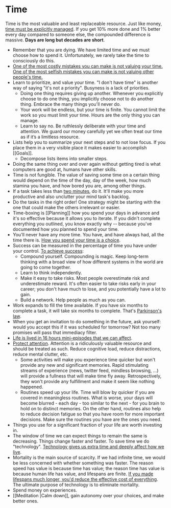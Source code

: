 # Time

Time is the most valuable and least replaceable resource. Just like money, [time must be explicitly managed](https://youtu.be/oTugjssqOT0). If you get 10% more done and 1% better every day compared to someone else, the compounded difference is massive. **Days are long but decades are short**.

- Remember that you are dying. We have limited time and we must choose how to spend it. Unfortunately, we rarely take the time to consciously do this.
- [One of the most costly mistakes you can make is not valuing your time. One of the most selfish mistakes you can make is not valuing other people's time.](https://www.lesswrong.com/posts/dEAmXSyXnpFFc9wgd/21-on-21)
- Learn to prioritize, and value your time. "I don't have time" is another way of saying "it's not a priority". Busyness is a lack of priorities.
  - Doing one thing requires giving up another. Whenever you explicitly choose to do one thing, you implicitly choose not to do another thing. Embrace the many things you'll never do.
  - Your work will be endless, but your time is finite. You cannot limit the work so you must limit your time. Hours are the only thing you can manage.
  - Learn to say no. Be ruthlessly deliberate with your time and attention. We guard our money carefully yet we often treat our time as if it’s a limitless resource.
- Lists help you to summarize your next steps and to not lose focus. If you place them in a very visible place it makes easier to accomplish [[Goals]].
  - Decompose lists items into smaller steps.
- Doing the same thing over and over again without getting tired is what computers are good at, humans have other skills.
- Time is not fungible. The value of saving some time on a certain thing would depend on the time of the day, day of the week, how much stamina you have, and how bored you are, among other things.
- If a task takes less than [two minutes](https://jamesclear.com/how-to-stop-procrastinating), do it. It'll make you more productive and also unclutter your mind task's backlog.
- Do the tasks in the right order! One strategy might be starting with the one that could make the others irrelevant or easier.
- Time-boxing is [[Planning]] how you spend your days in advance and it's so effective because it allows you to iterate. If you didn't complete everything you outlined, you know exactly why -- because you've documented how you planned to spend your time.
- You'll never have any more time. You have, and have always had, all the time there is. [How you spend your time is a choice](https://leebyron.com/4000/).
- Success can be measured in the percentage of time you have under your control. [To achieve success](https://blog.samaltman.com/how-to-be-successful):
  - Compound yourself. Compounding is magic. Keep long-term thinking with a broad view of how different systems in the world are going to come together.
  - Learn to think independently.
  - Make it easy to take risks. Most people overestimate risk and underestimate reward. It's often easier to take risks early in your career; you don't have much to lose, and you potentially have a lot to gain.
  - Build a network. Help people as much as you can.
- Work expands to fill the time available. If you have six months to complete a task, it will take six months to complete. That's [Parkinson's law](https://en.wikipedia.org/wiki/Parkinson%27s_law).
- When you get an invitation to do something in the future, ask yourself: would you accept this if it was scheduled for tomorrow? Not too many promises will pass that immediacy filter.
- [Life is lived in 16 hours mini-episodes that we can affect](https://youtu.be/-dYgnvrvQ3M).
- [Protect attention](https://youtu.be/VpHyLG-sc4g). Attention is a ridiculously valuable resource and should be treated as such. Reduce cognitive load, reduce distractions, reduce mental clutter, etc.
  - Some activities will make you experience time quicker but won't provide any new and significant memories. Rapid stimulating streams of experience (news, twitter feed, mindless browsing, ...) will provide a fullness that will make time fly away. Retrospectively, they won't provide any fulfillment and make it seem like nothing happened.
  - Routines speed up your life. Time will blow by quicker if you are covered in meaningless routines. What is worse, your days will become blurred - each day - too similar to the next - for you brain to hold on to distinct memories. On the other hand, routines also help to reduce decision fatigue so that you have room for more important decisions. Make sure the routines you have are the ones you need.
- Things you use for a significant fraction of your life are worth investing in.
- The window of time we can expect things to remain the same is decreasing. Things change faster and faster. To save time we do "technology". [Technology gives us extra time and deeply affect how we live](https://youtu.be/zHL9GP_B30E).
- Mortality is the main source of scarcity. If we had infinite time, we would be less concerned with whether something was faster. The reason speed has value is because time has value; the reason time has value is because human life has value, and lifespans are finite. [If you made lifespans much longer, you'd reduce the effective cost of everything](https://balajis.com/the-purpose-of-technology/). The ultimate purpose of technology is to eliminate mortality.
- Spend money on experiences.
- [[Meditation |Calm down]], gain autonomy over your choices, and make better ones.

